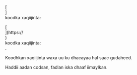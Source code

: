 [<br host>]<br action>koodka xaqiijinta:<br code>

[<br host>](https://<br host>)<br action>koodka xaqiijinta:<br code>.

Koodhkan xaqiijinta waxa uu ku dhacayaa hal saac gudaheed.

Haddii aadan codsan, fadlan iska dhaaf iimaylkan.
